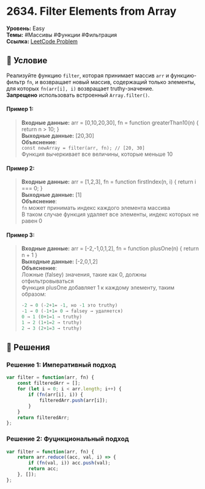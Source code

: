 # 2634. Filter Elements from Array

**Уровень:** Easy  
**Темы:** #Массивы #Функции #Фильтрация  
**Ссылка:** [LeetCode Problem](https://leetcode.com/problems/filter-elements-from-array/)

## 📜 Условие
Реализуйте функцию `filter`, которая принимает массив `arr` и функцию-фильтр `fn`, и возвращает новый массив, содержащий только элементы, для которых `fn(arr[i], i)` возвращает truthy-значение.  
**Запрещено** использовать встроенный `Array.filter()`.

#### **Пример 1:**  
> **Входные данные:** arr = [0,10,20,30], fn = function greaterThan10(n) { return n > 10; }  
> **Выходные данные:** [20,30]  
> **Объяснение**:  
> `const newArray = filter(arr, fn); // [20, 30]`  
> Функция вычеркивает все величины, которые меньше 10  

#### **Пример 2:**  
> **Входные данные:** arr = [1,2,3], fn = function firstIndex(n, i) { return i === 0; }  
> **Выходные данные:** [1]  
> **Объяснение**:  
> `fn` может принимать индекс каждого элемента массива  
> В таком случае функция удаляет все элементы, индекс которых не равен 0  

#### **Пример 3:**  
> **Входные данные:** arr = [-2,-1,0,1,2], fn = function plusOne(n) { return n + 1 }  
> **Выходные данные:** [-2,0,1,2]  
> **Объяснение**:  
> Ложные (falsey) значения, такие как 0, должны отфильтровываться  
> Функция plusOne добавляет 1 к каждому элементу, таким образом:  
> ```javascript
> -2 → 0 (-2+1= -1, но -1 это truthy)  
> -1 → 0 (-1+1= 0 → falsey → удаляется)  
> 0 → 1 (0+1=1 → truthy)  
> 1 → 2 (1+1=2 → truthy)  
> 2 → 3 (2+1=3 → truthy)  
> ```

## 🎯 Решения

### Решение 1: Императивный подход
```javascript
var filter = function(arr, fn) {
    const filteredArr = [];
    for (let i = 0; i < arr.length; i++) {
        if (fn(arr[i], i)) {
            filteredArr.push(arr[i]);
        }
    }
    return filteredArr;
};
```
### Решение 2: Фуцнкциональный подход
```javascript
var filter = function(arr, fn) {
    return arr.reduce((acc, val, i) => {
        if (fn(val, i)) acc.push(val);
        return acc;
    }, []);
};
```